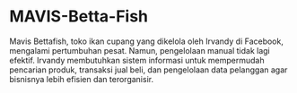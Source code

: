 # MAVIS-Betta-Fish
Mavis Bettafish, toko ikan cupang yang dikelola oleh Irvandy di Facebook, mengalami pertumbuhan pesat. Namun, pengelolaan manual tidak lagi efektif. Irvandy membutuhkan sistem informasi untuk mempermudah pencarian produk, transaksi jual beli, dan pengelolaan data pelanggan agar bisnisnya lebih efisien dan terorganisir.
